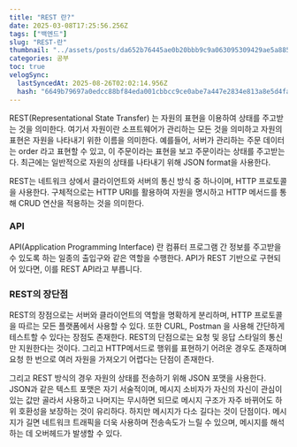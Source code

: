 ```yaml
---
title: "REST 란?"
date: 2025-03-08T17:25:56.256Z
tags: ["백엔드"]
slug: "REST-란"
thumbnail: "../assets/posts/da652b76445ae0b20bbb9c9a063095309429ae5a885af1f59148ad42d4ecae0a.png"
categories: 공부
toc: true
velogSync:
  lastSyncedAt: 2025-08-26T02:02:14.956Z
  hash: "6649b79697a0edcc88bf84eda001cbbcc9ce0abe7a447e2834e813a8e5d4facd"
---
```


REST(Representational State Transfer) 는 자원의 표현을 이용하여 상태를 주고받는 것을 의미한다. 여기서 자원이란 소프트웨어가 관리하는 모든 것을 의미하고 자원의 표현은 자원을 나타내기 위한 이름을 의미한다. 예를들어, 서버가 관리하는 주문 데이터는 order 라고 표현할 수 있고, 이 주문이라는 표현을 보고 주문이라는 상태를 주고받는다. 최근에는 일반적으로 자원의 상태를 나타내기 위해 JSON format을 사용한다. 

REST는 네트워크 상에서 클라이언트와 서버의 통신 방식 중 하나이며, HTTP 프로토콜을 사용한다. 구체적으로는 HTTP URI를 활용하여 자원을 명시하고 HTTP 메서드를 통해 CRUD 연산을 적용하는 것을 의미한다.

### API
API(Application Programming Interface) 란 컴퓨터 프로그램 간 정보를 주고받을 수 있도록 하는 일종의 출입구와 같은 역할을 수행한다. API가 REST 기반으로 구현되어 있다면, 이를 REST API라고 부릅니다.

### REST의 장단점
REST의 장점으로는 서버와 클라이언트의 역할을 명확하게 분리하며, HTTP 프로토콜을 따르는 모든 플랫폼에서 사용할 수 있다. 또한 CURL, Postman 을 사용해 간단하게 테스트할 수 있다는 장점도 존재한다.
REST의 단점으로는 요청 및 응답 스타일의 통신만 지원한다는 것이다. 그리고 HTTP메서드로 행위를 표현하기 어려운 경우도 존재하며 요청 한 번으로 여러 자원을 가져오기 어렵다는 단점이 존재한다.

그리고 REST 방식의 경우 자원의 상태를 전송하기 위해 JSON 포맷을 사용한다. JSON과 같은 텍스트 포맷은 자기 서술적이며, 메시지 소비자가 자신의 자신이 관심이 있는 값만 골라서 사용하고 나머지는 무시하면 되므로 메시지 구조가 자주 바뀌어도 하위 호환성을 보장하는 것이 유리하다. 하지만 메시지가 다소 길다는 것이 단점이다. 메시지가 길면 네트워크 트래픽을 더욱 사용하며 전송속도가 느릴 수 있으며, 메시지를 해석하는 데 오버헤드가 발생할 수 있다.
